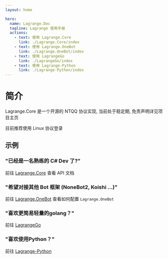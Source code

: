 ```yaml
---
layout: home

hero:
  name: Lagrange.Doc
  tagline: Lagrange 使用手册
  actions:
    - text: 使用 Lagrange.Core
      link: ./Lagrange.Core/index
    - text: 使用 Lagrange.OneBot
      link: ./Lagrange.OneBot/index
    - text: 使用 LagrangeGo
      link: ./LagrangeGo/index
    - text: 使用 Lagrange-Python
      link: ./Lagrange-Python/index
---
```


# 简介

Lagrange.Core 是一个开源的 NTQQ 协议实现, 当前处于稳定期, 免责声明详见项目主页

目前推荐使用 Linux 协议登录

## 示例

### "已经是一名熟练的 C# Dev 了?"

前往 [Lagrange.Core](./Lagrange.Core/index.md) 查看 API 文档

### "希望对接其他 Bot 框架 (NoneBot2, Koishi ...)"

前往 [Lagrange.OneBot](./Lagrange.OneBot/index.md) 查看如何配置 `Lagrange.OneBot`

### "喜欢更简易轻量的golang？"

前往 [LagrangeGo](LagrangeGo/index.md)

### "喜欢使用Python？"

前往 [Lagrange-Python](Lagrange-Python/index.md)